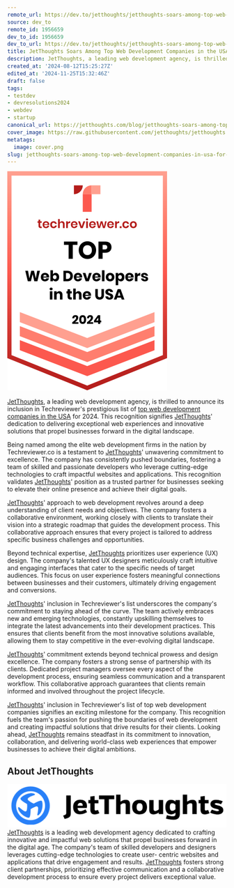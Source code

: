 ```yaml
---
remote_url: https://dev.to/jetthoughts/jetthoughts-soars-among-top-web-development-companies-in-the-usa-for-2024-by-techreviewerco-32od
source: dev_to
remote_id: 1956659
dev_to_id: 1956659
dev_to_url: https://dev.to/jetthoughts/jetthoughts-soars-among-top-web-development-companies-in-the-usa-for-2024-by-techreviewerco-32od
title: JetThoughts Soars Among Top Web Development Companies in the USA for 2024 by Techreviewer.co
description: JetThoughts, a leading web development agency, is thrilled to announce its inclusion in...
created_at: '2024-08-12T15:25:27Z'
edited_at: '2024-11-25T15:32:46Z'
draft: false
tags:
- testdev
- devresolutions2024
- webdev
- startup
canonical_url: https://jetthoughts.com/blog/jetthoughts-soars-among-top-web-development-companies-in-usa-for-2024-by-techreviewerco-testdev-devresolutions2024/
cover_image: https://raw.githubusercontent.com/jetthoughts/jetthoughts.github.io/master/content/blog/jetthoughts-soars-among-top-web-development-companies-in-usa-for-2024-by-techreviewerco-testdev-devresolutions2024/cover.png
metatags:
  image: cover.png
slug: jetthoughts-soars-among-top-web-development-companies-in-usa-for-2024-by-techreviewerco-testdev-devresolutions2024
---
```


![Image description](file_0.png)

[JetThoughts](https://jetthoughts.com/), a leading web development agency, is thrilled to announce its inclusion in Techreviewer's prestigious list of [top web development companies in the USA](https://techreviewer.co/us/top-web-development-companies ) for 2024. This recognition signifies [JetThoughts](https://jetthoughts.com/)' dedication to delivering exceptional web experiences and innovative solutions that propel businesses forward in the digital landscape.

Being named among the elite web development firms in the nation by Techreviewer.co is a testament to [JetThoughts](https://jetthoughts.com/)' unwavering commitment to excellence. The company has consistently pushed boundaries, fostering a team of skilled and passionate developers who leverage cutting-edge technologies to craft impactful websites and applications. This recognition validates [JetThoughts](https://jetthoughts.com/)' position as a trusted partner for businesses seeking to elevate their online presence and achieve their digital goals.

[JetThoughts](https://jetthoughts.com/)' approach to web development revolves around a deep understanding of client needs and objectives. The company fosters a collaborative environment, working closely with clients to translate their vision into a strategic roadmap that guides the development
process. This collaborative approach ensures that every project is tailored to address specific business challenges and opportunities.

Beyond technical expertise, [JetThoughts](https://jetthoughts.com/) prioritizes user experience (UX) design. The company's talented UX designers meticulously craft intuitive and engaging interfaces that cater to the specific needs of target audiences. This focus on user experience fosters meaningful connections between businesses and their customers, ultimately driving engagement and conversions.

[JetThoughts](https://jetthoughts.com/)' inclusion in Techreviewer's list underscores the company's commitment to staying ahead of the curve. The team actively embraces new and emerging technologies, constantly upskilling themselves to integrate the latest advancements into their
development practices. This ensures that clients benefit from the most innovative solutions available, allowing them to stay competitive in the ever-evolving digital landscape.

[JetThoughts](https://jetthoughts.com/)' commitment extends beyond technical prowess and design excellence. The company fosters a strong sense of partnership with its clients. Dedicated project managers oversee every aspect of the development process, ensuring seamless communication and a
transparent workflow. This collaborative approach guarantees that clients remain informed and involved throughout the project lifecycle.

[JetThoughts](https://jetthoughts.com/)' inclusion in Techreviewer's list of top web development companies signifies an exciting milestone for the company. This recognition fuels the team's passion for pushing the boundaries of web development and creating impactful solutions that drive results for their clients. Looking ahead, [JetThoughts](https://jetthoughts.com/) remains steadfast in its commitment to innovation, collaboration, and delivering world-class web experiences that empower businesses to achieve their digital ambitions.

## About JetThoughts

![Image description](file_1.png)
[JetThoughts](https://jetthoughts.com/) is a leading web development agency dedicated to crafting innovative and impactful web solutions that propel businesses forward in the digital age. The company's team of skilled developers and designers leverages cutting-edge technologies to create user-
centric websites and applications that drive engagement and results. [JetThoughts](https://jetthoughts.com/) fosters strong client partnerships, prioritizing effective communication and a collaborative development process to ensure every project delivers exceptional value.
